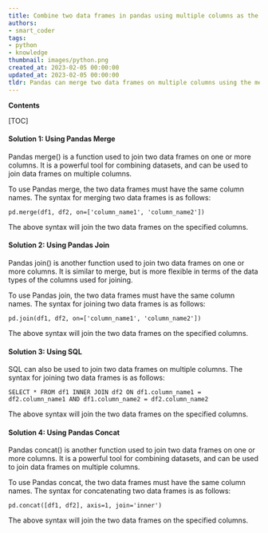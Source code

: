 ```yaml
---
title: Combine two data frames in pandas using multiple columns as the joining keys
authors:
- smart_coder
tags:
- python
- knowledge
thumbnail: images/python.png
created_at: 2023-02-05 00:00:00
updated_at: 2023-02-05 00:00:00
tldr: Pandas can merge two data frames on multiple columns using the merge() function with the specified columns as the keys argument.
---
```


**Contents**

[TOC]

#### Solution 1: Using Pandas Merge

Pandas merge() is a function used to join two data frames on one or more columns. It is a powerful tool for combining datasets, and can be used to join data frames on multiple columns.

To use Pandas merge, the two data frames must have the same column names. The syntax for merging two data frames is as follows:

`pd.merge(df1, df2, on=['column_name1', 'column_name2'])`

The above syntax will join the two data frames on the specified columns.

#### Solution 2: Using Pandas Join

Pandas join() is another function used to join two data frames on one or more columns. It is similar to merge, but is more flexible in terms of the data types of the columns used for joining.

To use Pandas join, the two data frames must have the same column names. The syntax for joining two data frames is as follows:

`pd.join(df1, df2, on=['column_name1', 'column_name2'])`

The above syntax will join the two data frames on the specified columns.

#### Solution 3: Using SQL

SQL can also be used to join two data frames on multiple columns. The syntax for joining two data frames is as follows:

`SELECT * FROM df1 INNER JOIN df2 ON df1.column_name1 = df2.column_name1 AND df1.column_name2 = df2.column_name2`

The above syntax will join the two data frames on the specified columns.

#### Solution 4: Using Pandas Concat

Pandas concat() is another function used to join two data frames on one or more columns. It is a powerful tool for combining datasets, and can be used to join data frames on multiple columns.

To use Pandas concat, the two data frames must have the same column names. The syntax for concatenating two data frames is as follows:

`pd.concat([df1, df2], axis=1, join='inner')`

The above syntax will join the two data frames on the specified columns.

